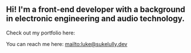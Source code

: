 ## Hi! I'm a front-end developer with a background in electronic engineering and audio technology.

Check out my portfolio here:

You can reach me here: [mailto:luke@sukelully.dev](luke@sukelully.dev)